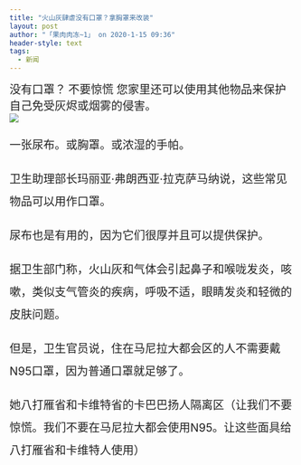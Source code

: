 ```yaml
---
title: "火山灰肆虐没有口罩？拿胸罩来改装"
layout: post
author: "「果肉肉冻~1」 on 2020-1-15 09:36"
header-style: text
tags:
  - 新闻
---
```


<head></head>
<body>
 <font style="color:rgb(34, 34, 34)"><font face="Baskerville, &amp;quot"><font style="font-size:20px">没有口罩？</font></font></font>
 <font style="color:rgb(34, 34, 34)"><font face="Baskerville, &amp;quot"><font style="font-size:20px">不要惊慌 </font></font></font>
 <font style="color:rgb(34, 34, 34)"><font face="Baskerville, &amp;quot"><font style="font-size:20px">您家里还可以使用其他物品来保护自己免受灰烬或烟雾的侵害。</font></font></font>
 <br> 
 <font style="color:rgb(34, 34, 34)"><font face="Baskerville, &amp;quot"><font style="font-size:20px"><img src="https://257k0xaggn7aem4n1sxfoso1-wpengine.netdna-ssl.com/wp-content/uploads/2020/01/140120_alternatives1.jpg" onload="thumbImg(this)"></font></font></font>
 <br> 
 <font style="color:rgb(34, 34, 34)"><font face="Baskerville, &amp;quot"><font style="font-size:20px"><p style="line-height:40px;text-indent:nullem;text-align:left">一张尿布。或胸罩。或浓湿的手帕。</p><p style="line-height:40px;text-indent:nullem;text-align:left">卫生助理部长玛丽亚·弗朗西亚·拉克萨马纳说，这些常见物品可以用作口罩。</p><p style="line-height:40px;text-indent:nullem;text-align:left">尿布也是有用的，因为它们很厚并且可以提供保护。</p><p style="line-height:40px;text-indent:nullem;text-align:left">据卫生部门称，火山灰和气体会引起鼻子和喉咙发炎，咳嗽，类似支气管炎的疾病，呼吸不适，眼睛发炎和轻微的皮肤问题。</p><p style="line-height:40px;text-indent:nullem;text-align:left">但是，卫生官员说，住在马尼拉大都会区的人不需要戴N95口罩，因为普通口罩就足够了。</p><p style="line-height:40px;text-indent:nullem;text-align:left">她八打雁省和卡维特省的卡巴巴扬人隔离区（让我们不要惊慌。我们不要在马尼拉大都会使用N95。让这些面具给八打雁省和卡维特人使用）</p></font></font></font>
 <br>
</body>


